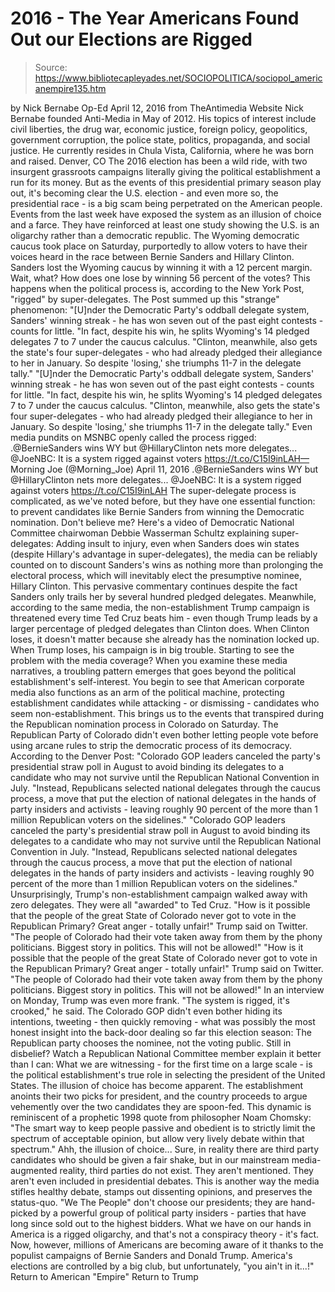 # 2016 - The Year Americans Found Out our Elections are Rigged

> Source: https://www.bibliotecapleyades.net/SOCIOPOLITICA/sociopol_americanempire135.htm

by Nick Bernabe Op-Ed April 12, 2016 from TheAntimedia Website
Nick Bernabe founded Anti-Media in May of 2012.
His topics of interest include civil liberties, the drug war, economic justice, foreign policy, geopolitics, government corruption, the police state, politics, propaganda, and social justice.
He currently resides in Chula Vista, California, where he was born and raised.
Denver, CO
The 2016 election has been a wild ride, with two insurgent grassroots campaigns literally giving the political establishment a run for its money.
But as the events of this presidential primary season play out, it's becoming clear the U.S. election - and even more so, the presidential race - is a big scam being perpetrated on the American people.
Events from the last week have exposed the system as an illusion of choice and a farce. They have reinforced at least one study showing the U.S. is an oligarchy rather than a democratic republic.
The Wyoming democratic caucus took place on Saturday, purportedly to allow voters to have their voices heard in the race between Bernie Sanders and Hillary Clinton.
Sanders lost the Wyoming caucus by winning it with a 12 percent margin.
Wait, what? How does one lose by winning 56 percent of the votes?
This happens when the political process is, according to the New York Post, "rigged" by super-delegates.
The Post summed up this "strange" phenomenon:
"[U]nder the Democratic Party's oddball delegate system, Sanders' winning streak - he has won seven out of the past eight contests - counts for little. "In fact, despite his win, he splits Wyoming's 14 pledged delegates 7 to 7 under the caucus calculus. "Clinton, meanwhile, also gets the state's four super-delegates - who had already pledged their allegiance to her in January. So despite 'losing,' she triumphs 11-7 in the delegate tally."
"[U]nder the Democratic Party's oddball delegate system, Sanders' winning streak - he has won seven out of the past eight contests - counts for little.
"In fact, despite his win, he splits Wyoming's 14 pledged delegates 7 to 7 under the caucus calculus.
"Clinton, meanwhile, also gets the state's four super-delegates - who had already pledged their allegiance to her in January. So despite 'losing,' she triumphs 11-7 in the delegate tally."
Even media pundits on MSNBC openly called the process rigged:
.@BernieSanders wins WY but @HillaryClinton nets more delegates... @JoeNBC: It is a system rigged against voters https://t.co/C15I9inLAH— Morning Joe (@Morning_Joe) April 11, 2016
.@BernieSanders wins WY but @HillaryClinton nets more delegates... @JoeNBC: It is a system rigged against voters https://t.co/C15I9inLAH
The super-delegate process is complicated, as we've noted before, but they have one essential function: to prevent candidates like Bernie Sanders from winning the Democratic nomination.
Don't believe me?
Here's a video of Democratic National Committee chairwoman Debbie Wasserman Schultz explaining super-delegates:
Adding insult to injury, even when Sanders does win states (despite Hillary's advantage in super-delegates), the media can be reliably counted on to discount Sanders's wins as nothing more than prolonging the electoral process, which will inevitably elect the presumptive nominee, Hillary Clinton.
This pervasive commentary continues despite the fact Sanders only trails her by several hundred pledged delegates.
Meanwhile, according to the same media, the non-establishment Trump campaign is threatened every time Ted Cruz beats him - even though Trump leads by a larger percentage of pledged delegates than Clinton does.
When Clinton loses, it doesn't matter because she already has the nomination locked up. When Trump loses, his campaign is in big trouble. Starting to see the problem with the media coverage?
When you examine these media narratives, a troubling pattern emerges that goes beyond the political establishment's self-interest.
You begin to see that American corporate media also functions as an arm of the political machine, protecting establishment candidates while attacking - or dismissing - candidates who seem non-establishment.
This brings us to the events that transpired during the Republican nomination process in Colorado on Saturday. The Republican Party of Colorado didn't even bother letting people vote before using arcane rules to strip the democratic process of its democracy.
According to the Denver Post:
"Colorado GOP leaders canceled the party's presidential straw poll in August to avoid binding its delegates to a candidate who may not survive until the Republican National Convention in July. "Instead, Republicans selected national delegates through the caucus process, a move that put the election of national delegates in the hands of party insiders and activists - leaving roughly 90 percent of the more than 1 million Republican voters on the sidelines."
"Colorado GOP leaders canceled the party's presidential straw poll in August to avoid binding its delegates to a candidate who may not survive until the Republican National Convention in July.
"Instead, Republicans selected national delegates through the caucus process, a move that put the election of national delegates in the hands of party insiders and activists - leaving roughly 90 percent of the more than 1 million Republican voters on the sidelines."
Unsurprisingly, Trump's non-establishment campaign walked away with zero delegates.
They were all "awarded" to Ted Cruz.
"How is it possible that the people of the great State of Colorado never got to vote in the Republican Primary? Great anger - totally unfair!" Trump said on Twitter. "The people of Colorado had their vote taken away from them by the phony politicians. Biggest story in politics. This will not be allowed!"
"How is it possible that the people of the great State of Colorado never got to vote in the Republican Primary? Great anger - totally unfair!" Trump said on Twitter.
"The people of Colorado had their vote taken away from them by the phony politicians. Biggest story in politics. This will not be allowed!"
In an interview on Monday, Trump was even more frank.
"The system is rigged, it's crooked," he said.
The Colorado GOP didn't even bother hiding its intentions, tweeting - then quickly removing - what was possibly the most honest insight into the back-door dealing so far this election season:
The Republican party chooses the nominee, not the voting public.
Still in disbelief? Watch a Republican National Committee member explain it better than I can:
What we are witnessing - for the first time on a large scale - is the political establishment's true role in selecting the president of the United States.
The illusion of choice has become apparent. The establishment anoints their two picks for president, and the country proceeds to argue vehemently over the two candidates they are spoon-fed.
This dynamic is reminiscent of a prophetic 1998 quote from philosopher Noam Chomsky:
"The smart way to keep people passive and obedient is to strictly limit the spectrum of acceptable opinion, but allow very lively debate within that spectrum."
Ahh, the illusion of choice...
Sure, in reality there are third party candidates who should be given a fair shake, but in our mainstream media-augmented reality, third parties do not exist. They aren't mentioned. They aren't even included in presidential debates.
This is another way the media stifles healthy debate, stamps out dissenting opinions, and preserves the status-quo.
"We The People" don't choose our presidents; they are hand-picked by a powerful group of political party insiders - parties that have long since sold out to the highest bidders.
What we have on our hands in America is a rigged oligarchy, and that's not a conspiracy theory - it's fact. Now, however, millions of Americans are becoming aware of it thanks to the populist campaigns of Bernie Sanders and Donald Trump.
America's elections are controlled by a big club, but unfortunately,
"you ain't in it...!"
Return to American "Empire"
Return to Trump
